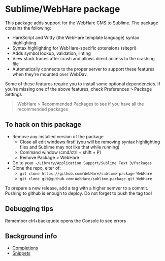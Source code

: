 # Sublime/WebHare package
This package adds support for the WebHare CMS to Sublime. The package contains
the following:

- HareScript and Witty (the WebHare template language) syntax highlighting
- Syntax highlighting for WebHare-specific extensions (siteprl)
- Adds symbol lookup, validation, linting
- View stack traces after crash and allows direct access to the crashing file
- Automatically connects to the proper server to support these features when
  they're mounted over WebDav.

Some of these features require you to install some optional dependencies. If
you're missing one of the above features, check Preferences > Package Settings
 > WebHare > Recommended Packages to see if you have all the recommended packages

## To hack on this package
- Remove any installed version of the package
  - Close all edit windows first! (you will be removing syntax highlighting files and Sublime may not like that while running)
  - Command window (cmd/ctrl + shift + P)
  - Remove Package > WebHare
- Go to your `~/Library/Application Support/Sublime Text 3/Packages`
- Clone the repo, eiter of:
  - `git clone https://github.com/WebHare/sublime-package WebHare`
  - `git clone git@github.com:WebHare/sublime-package.git WebHare`

To prepare a new release, add a tag with a higher semver to a commit. Pushing
to github is enough to deploy. Do not forget to push the tag too!

## Debugging tips
Remember ctrl+backquote opens the Console to see errors

## Background info
- [Completions](http://docs.sublimetext.info/en/latest/reference/completions.html)
- [Snippets](http://docs.sublimetext.info/en/latest/extensibility/snippets.html)

